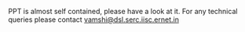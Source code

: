 PPT is almost self contained, please have a look at it.
For any technical queries please contact vamshi@dsl.serc.iisc.ernet.in
